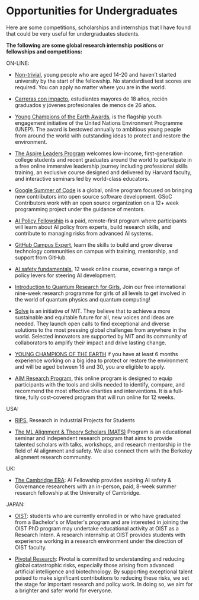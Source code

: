 # Opportunities for Undergraduates

Here are some competitions, scholarships and internships that I have found that could be very useful for undergraduates students.

**The following are some global research internship positions or fellowships and competitions:**

ON-LINE:
* [Non-trivial](https://www.non-trivial.org/), young people who are aged 14-20 and haven’t started university by the start of the fellowship. No standardised test scores are required.
‍You can apply no matter where you are in the world.

* [Carreras con impacto](https://carrerasconimpacto.org/#programas), estudiantes mayores de 18 años, recién graduados y jóvenes profesionales de menos de 26 años.

* [Young Champions of the Earth Awards](https://www.unep.org/youngchampions/), is the flagship youth engagement initiative of the United Nations Environment Programme (UNEP). The award is bestowed annually to ambitious young people from around the world with outstanding ideas to protect and restore the environment.

* [The Aspire Leaders Program](https://www.aspireleaders.org/) welcomes low-income, first-generation college students and recent graduates around the world to participate in a free online immersive leadership journey including professional skills training, an exclusive course designed and delivered by Harvard faculty, and interactive seminars led by world-class educators.

* [Google Summer of Code](https://summerofcode.withgoogle.com/) is a global, online program focused on bringing new contributors into open source software development. GSoC Contributors work with an open source organization on a 12+ week programming project under the guidance of mentors.

* [AI Policy Fellowship](https://www.iaps.ai/fellowship) is a paid, remote-first program where participants will learn about AI policy from experts, build research skills, and contribute to managing risks from advanced AI systems. 

* [GitHub Campus Expert](https://education.github.com/experts), learn the skills to build and grow diverse technology communities on campus with training, mentorship, and support from GitHub.

* [AI safety fundamentals](https://aisafetyfundamentals.com/governance-course-details/), 12 week online course, covering a range of policy levers for steering AI development.

* [Introduction to Quantum Research for Girls](https://beyondresearch.physicsbeyond.com/iqrg-2/), Join our free international nine-week research programme for girls of all levels to get involved in the world of quantum physics and quantum computing!

* [Solve](https://solve.mit.edu/) is an initiative of MIT. They believe that to achieve a more sustainable and equitable future for all, new voices and ideas are needed. They launch open calls to find exceptional and diverse solutions to the most pressing global challenges from anywhere in the world. Selected innovators are supported by MIT and its community of collaborators to amplify their impact and drive lasting change.

* [YOUNG CHAMPIONS OF THE EARTH](https://www.unep.org/youngchampions/apply/timeline) if you have at least 6 months experience working on a big idea to protect or restore the environment and will be aged between 18 and 30, you are eligible to apply.

* [AIM Research Program](https://www.charityentrepreneurship.com/research-training-program), this online program is designed to equip participants with the tools and skills needed to identify, compare, and recommend the most effective charities and interventions. It is a full-time, fully cost-covered program that will run online for 12 weeks.

USA:

* [RIPS](https://www.ipam.ucla.edu/programs/student-research-programs/), Research in Industrial Projects for Students

* [The ML Alignment & Theory Scholars (MATS)](https://www.matsprogram.org/)  Program is an educational seminar and independent research program that aims to provide talented scholars with talks, workshops, and research mentorship in the field of AI alignment and safety. We also connect them with the Berkeley alignment research community.

UK:

* [The Cambridge ERA](https://erafellowship.org/): AI Fellowship provides aspiring AI safety & Governance researchers with an in-person, paid, 8-week summer research fellowship at the University of Cambridge.

JAPAN: 

* [OIST](https://admissions.oist.jp/apply-research-internship): students who are currently enrolled in or who have graduated from a Bachelor's or Master's program and are interested in joining the OIST PhD program may undertake educational activity at OIST as a Research Intern. A research internship at OIST provides students with experience working in a research environment under the direction of OIST faculty.

* [Pivotal Research](https://www.pivotal-research.org/fellowship): Pivotal is committed to understanding and reducing global catastrophic risks, especially those arising from advanced artificial intelligence and biotechnology. By supporting exceptional talent poised to make significant contributions to reducing these risks, we set the stage for important research and policy work. In doing so, we aim for a brighter and safer world for everyone.